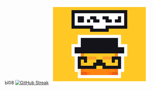 Ы08
[![GitHub Streak](https://streak-stats.demolab.com/?user=YUJECK&theme=calm)](https://git.io/streak-stats)
![](https://github.com/YUJECK/YUJECK/blob/main/MiniYUJECKDumaet.gif)
